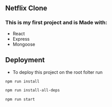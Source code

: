 ## Netflix Clone

### This is my first project and is Made with:
- React
- Express
- Mongoose

## Deployment

- To deploy this project on the root folter run

```bash
npm run install
```


```bash
npm run install-all-deps
```



```bash
npm run start 
```
